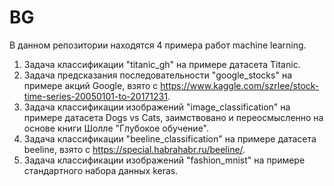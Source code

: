 # BG
В данном репозитории находятся 4 примера работ machine learning.
1. Задача классификации "titanic_gh" на примере датасета Titanic.
2. Задача предсказания последовательности "google_stocks" на примере акций Google, взято с https://www.kaggle.com/szrlee/stock-time-series-20050101-to-20171231.
3. Задача классификации изображений "image_classification" на примере датасета Dogs vs Cats, заимствовано и переосмысленно на основе книги Шолле "Глубокое обучение".
4. Задача классификации "beeline_classification" на примере датасета beeline, взято с https://special.habrahabr.ru/beeline/.
5. Задача классификации изображений "fashion_mnist" на примере стандартного набора данных keras.
